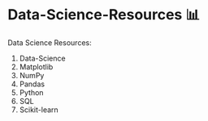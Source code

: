 # Data-Science-Resources 📊
Data Science Resources:
1. Data-Science
2. Matplotlib
3. NumPy
4. Pandas
5. Python
6. SQL
7. Scikit-learn
